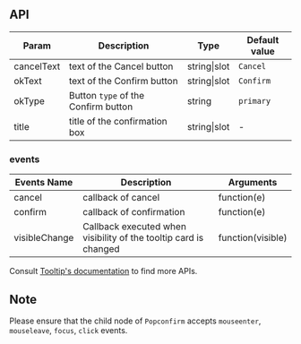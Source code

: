 ## API

| Param | Description | Type | Default value |
| ----- | ----------- | ---- | ------------- |
| cancelText | text of the Cancel button | string\|slot | `Cancel` |
| okText | text of the Confirm button | string\|slot | `Confirm` |
| okType | Button `type` of the Confirm button | string | `primary` |
| title | title of the confirmation box | string\|slot | - |

### events
| Events Name | Description | Arguments |
| --- | --- | --- |
| cancel | callback of cancel | function(e) | - |
| confirm | callback of confirmation | function(e) | - |
| visibleChange | Callback executed when visibility of the tooltip card is changed | function(visible) | - |

Consult [Tooltip's documentation](/ant-design-vue/components/tooltip/#API) to find more APIs.

## Note

Please ensure that the child node of `Popconfirm` accepts `mouseenter`, `mouseleave`, `focus`, `click` events.
